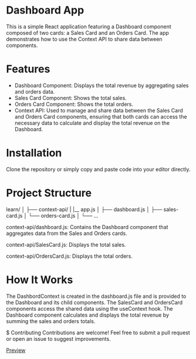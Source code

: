# Dashboard App

This is a simple React application featuring a Dashboard component composed of two cards: a Sales Card and an Orders Card. The app demonstrates how to use the Context API to share data between components.

# Features

- Dashboard Component: Displays the total revenue by aggregating sales and orders data.
- Sales Card Component: Shows the total sales.
- Orders Card Component: Shows the total orders.
- Context API: Used to manage and share data between the Sales Card and Orders Card components, ensuring that both cards can access the necessary data to calculate and display the total revenue on the Dashboard.

# Installation

Clone the repository or simply copy and paste code into your editor directly.

# Project Structure

learn/
│
├── context-api/
|   |__ app.js
│   ├── dashboard.js
│   ├── sales-card.js
│   └── orders-card.js
│
└── ...


context-api/dashboard.js: Contains the Dashboard component that aggregates data from the Sales and Orders cards.

context-api/SalesCard.js: Displays the total sales.

context-api/OrdersCard.js: Displays the total orders.

# How It Works

The DashbordContext is created in the dashboard.js file and is provided to the Dashboard and its child components.
The SalesCard and OrdersCard components access the shared data using the useContext hook.
The Dashboard component calculates and displays the total revenue by summing the sales and orders totals.

$ Contributing
Contributions are welcome! Feel free to submit a pull request or open an issue to suggest improvements.

[Preview](./basic-dashboard.png)
